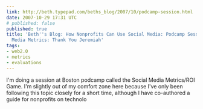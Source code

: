 ```yaml
---
link: http://beth.typepad.com/beths_blog/2007/10/podcamp-session.html
date: 2007-10-29 17:31 UTC
# published: false
published: true
title: 'Beth''s Blog: How Nonprofits Can Use Social Media: Podcamp Session on Social
  Media Metrics: Thank You Jeremiah'
tags:
- web2.0
- metrics
- evaluations
---
```


I'm doing a session at Boston podcamp called the Social Media Metrics/ROI Game.   I'm slightly out of my comfort zone here because I've only been following this topic closely for a short time, although I have co-authored a guide for nonprofits on technolo
